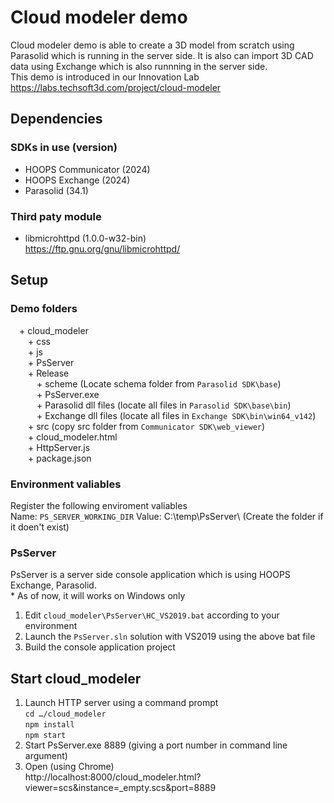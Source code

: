 # Cloud modeler demo
Cloud modeler demo is able to create a 3D model from scratch using Parasolid which is running in the server side. It is also can import 3D CAD data using Exchange which is also runnning in the server side. <br>
This demo is introduced in our Innovation Lab<br>
https://labs.techsoft3d.com/project/cloud-modeler

## Dependencies
### SDKs in use (version)
- HOOPS Communicator (2024)
- HOOPS Exchange (2024)
- Parasolid (34.1)

### Third paty module
- libmicrohttpd (1.0.0-w32-bin)<br>
  https://ftp.gnu.org/gnu/libmicrohttpd/

## Setup
### Demo folders
&emsp;+ cloud_modeler<br>
&emsp;&emsp;+ css<br>
&emsp;&emsp;+ js<br>
&emsp;&emsp;+ PsServer<br>
&emsp;&emsp;+ Release<br>
&emsp;&emsp;&emsp;+ scheme (Locate schema folder from `Parasolid SDK\base`)<br>
&emsp;&emsp;&emsp;+ PsServer.exe<br>
&emsp;&emsp;&emsp;+ Parasolid dll files (locate all files in `Parasolid SDK\base\bin`)<br>
&emsp;&emsp;&emsp;+ Exchange dll files (locate all files in `Exchange SDK\bin\win64_v142`)<br>
&emsp;&emsp;+ src (copy src folder from `Communicator SDK\web_viewer`)<br>
&emsp;&emsp;+ cloud_modeler.html<br>
&emsp;&emsp;+ HttpServer.js<br>
&emsp;&emsp;+ package.json<br>

### Environment valiables
Register the following enviroment valiables<br>
    Name: `PS_SERVER_WORKING_DIR`   Value: C:\temp\PsServer\ (Create the folder if it doen't exist)

### PsServer
PsServer is a server side console application which is using HOOPS Exchange, Parasolid. <br>
\* As of now, it will works on Windows only<br>
1. Edit `cloud_modeler\PsServer\HC_VS2019.bat` according to your environment
2. Launch the `PsServer.sln` solution with VS2019 using the above bat file
3. Build the console application project

## Start cloud_modeler
1. Launch HTTP server using a command prompt<br>
    `cd …/cloud_modeler`<br>
    `npm install`<br>
    `npm start`<br>
2. Start PsServer.exe 8889 (giving a port number in command line argument)
3. Open (using Chrome)<br>
    http://localhost:8000/cloud_modeler.html?viewer=scs&instance=_empty.scs&port=8889

